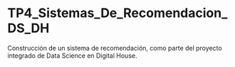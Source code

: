 # TP4_Sistemas_De_Recomendacion_DS_DH
Construcción de un sistema de recomendación,  como parte del proyecto integrado de Data Science en Digital House.
